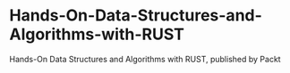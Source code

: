 # Hands-On-Data-Structures-and-Algorithms-with-RUST
Hands-On Data Structures and Algorithms with RUST, published by Packt
